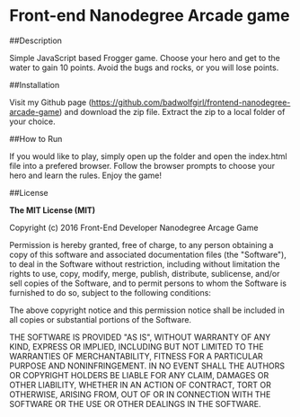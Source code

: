 Front-end Nanodegree Arcade game
=================================

##Description

Simple JavaScript based Frogger game. Choose your hero and get to the water to gain 10 points. Avoid the bugs and rocks, or you will lose points.

##Installation

Visit my Github page (https://github.com/badwolfgirl/frontend-nanodegree-arcade-game) and download the zip file. Extract the zip to a local folder of your choice.

##How to Run

If you would like to play, simply open up the folder and open the index.html file into a prefered browser. Follow the browser prompts to choose your hero and learn the rules. Enjoy the game!

##License

**The MIT License (MIT)**

Copyright (c) 2016 Front-End Developer Nanodegree Arcage Game

Permission is hereby granted, free of charge, to any person obtaining a copy
of this software and associated documentation files (the "Software"), to deal
in the Software without restriction, including without limitation the rights
to use, copy, modify, merge, publish, distribute, sublicense, and/or sell
copies of the Software, and to permit persons to whom the Software is
furnished to do so, subject to the following conditions:

The above copyright notice and this permission notice shall be included in all
copies or substantial portions of the Software.

THE SOFTWARE IS PROVIDED "AS IS", WITHOUT WARRANTY OF ANY KIND, EXPRESS OR
IMPLIED, INCLUDING BUT NOT LIMITED TO THE WARRANTIES OF MERCHANTABILITY,
FITNESS FOR A PARTICULAR PURPOSE AND NONINFRINGEMENT. IN NO EVENT SHALL THE
AUTHORS OR COPYRIGHT HOLDERS BE LIABLE FOR ANY CLAIM, DAMAGES OR OTHER
LIABILITY, WHETHER IN AN ACTION OF CONTRACT, TORT OR OTHERWISE, ARISING FROM,
OUT OF OR IN CONNECTION WITH THE SOFTWARE OR THE USE OR OTHER DEALINGS IN THE
SOFTWARE.
